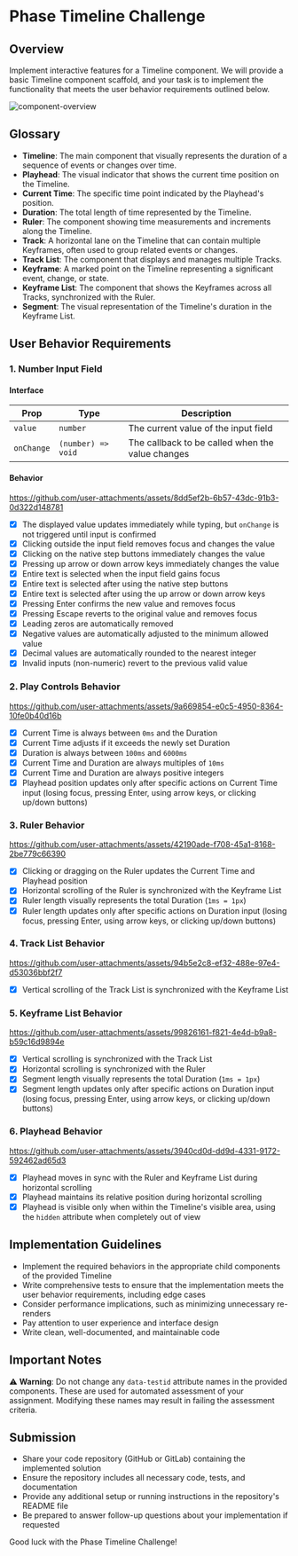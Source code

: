 # Phase Timeline Challenge

## Overview

Implement interactive features for a Timeline component. We will provide a basic Timeline component scaffold, and your task is to implement the functionality that meets the user behavior requirements outlined below.

![component-overview](./readme-assets/component-overview.jpg)

## Glossary

- **Timeline**: The main component that visually represents the duration of a sequence of events or changes over time.
- **Playhead**: The visual indicator that shows the current time position on the Timeline.
- **Current Time**: The specific time point indicated by the Playhead's position.
- **Duration**: The total length of time represented by the Timeline.
- **Ruler**: The component showing time measurements and increments along the Timeline.
- **Track**: A horizontal lane on the Timeline that can contain multiple Keyframes, often used to group related events or changes.
- **Track List**: The component that displays and manages multiple Tracks.
- **Keyframe**: A marked point on the Timeline representing a significant event, change, or state.
- **Keyframe List**: The component that shows the Keyframes across all Tracks, synchronized with the Ruler.
- **Segment**: The visual representation of the Timeline's duration in the Keyframe List.

## User Behavior Requirements

### 1. Number Input Field

#### Interface

| Prop       | Type               | Description                                      |
| ---------- | ------------------ | ------------------------------------------------ |
| `value`    | `number`           | The current value of the input field             |
| `onChange` | `(number) => void` | The callback to be called when the value changes |

#### Behavior

https://github.com/user-attachments/assets/8dd5ef2b-6b57-43dc-91b3-0d322d148781

- [x] The displayed value updates immediately while typing, but `onChange` is not triggered until input is confirmed
- [x] Clicking outside the input field removes focus and changes the value
- [x] Clicking on the native step buttons immediately changes the value
- [x] Pressing up arrow or down arrow keys immediately changes the value
- [x] Entire text is selected when the input field gains focus
- [x] Entire text is selected after using the native step buttons
- [x] Entire text is selected after using the up arrow or down arrow keys
- [x] Pressing Enter confirms the new value and removes focus
- [x] Pressing Escape reverts to the original value and removes focus
- [x] Leading zeros are automatically removed
- [x] Negative values are automatically adjusted to the minimum allowed value
- [x] Decimal values are automatically rounded to the nearest integer
- [x] Invalid inputs (non-numeric) revert to the previous valid value

### 2. Play Controls Behavior

https://github.com/user-attachments/assets/9a669854-e0c5-4950-8364-10fe0b40d16b

- [x] Current Time is always between `0ms` and the Duration
- [x] Current Time adjusts if it exceeds the newly set Duration
- [x] Duration is always between `100ms` and `6000ms`
- [x] Current Time and Duration are always multiples of `10ms`
- [x] Current Time and Duration are always positive integers
- [x] Playhead position updates only after specific actions on Current Time input (losing focus, pressing Enter, using arrow keys, or clicking up/down buttons)

### 3. Ruler Behavior

https://github.com/user-attachments/assets/42190ade-f708-45a1-8168-2be779c66390

- [x] Clicking or dragging on the Ruler updates the Current Time and Playhead position
- [x] Horizontal scrolling of the Ruler is synchronized with the Keyframe List
- [x] Ruler length visually represents the total Duration (`1ms = 1px`)
- [x] Ruler length updates only after specific actions on Duration input (losing focus, pressing Enter, using arrow keys, or clicking up/down buttons)

### 4. Track List Behavior

https://github.com/user-attachments/assets/94b5e2c8-ef32-488e-97e4-d53036bbf2f7

- [x] Vertical scrolling of the Track List is synchronized with the Keyframe List

### 5. Keyframe List Behavior

https://github.com/user-attachments/assets/99826161-f821-4e4d-b9a8-b59c16d9894e

- [x] Vertical scrolling is synchronized with the Track List
- [x] Horizontal scrolling is synchronized with the Ruler
- [x] Segment length visually represents the total Duration (`1ms = 1px`)
- [x] Segment length updates only after specific actions on Duration input (losing focus, pressing Enter, using arrow keys, or clicking up/down buttons)

### 6. Playhead Behavior

https://github.com/user-attachments/assets/3940cd0d-dd9d-4331-9172-592462ad65d3

- [x] Playhead moves in sync with the Ruler and Keyframe List during horizontal scrolling
- [x] Playhead maintains its relative position during horizontal scrolling
- [x] Playhead is visible only when within the Timeline's visible area, using the `hidden` attribute when completely out of view

## Implementation Guidelines

- Implement the required behaviors in the appropriate child components of the provided Timeline
- Write comprehensive tests to ensure that the implementation meets the user behavior requirements, including edge cases
- Consider performance implications, such as minimizing unnecessary re-renders
- Pay attention to user experience and interface design
- Write clean, well-documented, and maintainable code

## Important Notes

⚠️ **Warning**: Do not change any `data-testid` attribute names in the provided components. These are used for automated assessment of your assignment. Modifying these names may result in failing the assessment criteria.

## Submission

- Share your code repository (GitHub or GitLab) containing the implemented solution
- Ensure the repository includes all necessary code, tests, and documentation
- Provide any additional setup or running instructions in the repository's README file
- Be prepared to answer follow-up questions about your implementation if requested

Good luck with the Phase Timeline Challenge!
